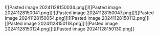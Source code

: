 ![[Pasted image 20241128150034.png]]![[Pasted image 20241128150041.png]]![[Pasted image 20241128150047.png]]![[Pasted image 20241128150054.png]]![[Pasted image 20241128150112.png]]![[Pasted image 20241128150118.png]]![[Pasted image 20241128150124.png]]![[Pasted image 20241128150130.png]]
